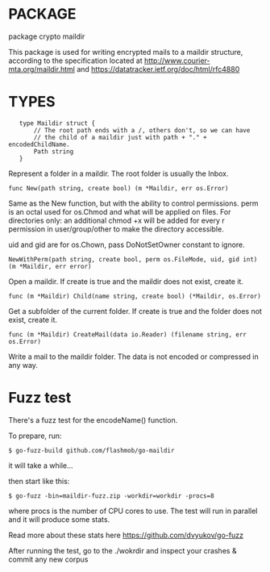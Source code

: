 # PACKAGE

package crypto maildir

This package is used for writing encrypted mails to a maildir structure, according to
the specification located at http://www.courier-mta.org/maildir.html and https://datatracker.ietf.org/doc/html/rfc4880



# TYPES

       type Maildir struct {
           // The root path ends with a /, others don't, so we can have 
           // the child of a maildir just with path + "." + encodedChildName.
           Path string
       }
Represent a folder in a maildir. The root folder is usually the Inbox.

`func New(path string, create bool) (m *Maildir, err os.Error)`

Same as the New function, but with the ability to control permissions.
perm is an octal used for os.Chmod and what will be applied on files.
For directories only: an additional chmod +x will be added
for every r permission in user/group/other to make the directory
accessible.

uid and gid are for os.Chown, pass DoNotSetOwner constant to ignore.

`NewWithPerm(path string, create bool, perm os.FileMode, uid, gid int) (m *Maildir, err error)`

Open a maildir. If create is true and the maildir does not exist, create it.

`func (m *Maildir) Child(name string, create bool) (*Maildir, os.Error)`

Get a subfolder of the current folder. If create is true and the folder does not
exist, create it.

`func (m *Maildir) CreateMail(data io.Reader) (filename string, err os.Error)`

Write a mail to the maildir folder. The data is not encoded or compressed in any way.

# Fuzz test

There's a fuzz test for the encodeName() function. 

To prepare, run:

`$ go-fuzz-build github.com/flashmob/go-maildir`

it will take a while...

then start like this:

`$ go-fuzz -bin=maildir-fuzz.zip -workdir=workdir -procs=8`

where procs is the number of CPU cores to use. The test
will run in parallel and it will produce some stats.

Read more about these stats here https://github.com/dvyukov/go-fuzz

After running the test, go to the ./wokrdir and inspect your 
crashes & commit any new corpus